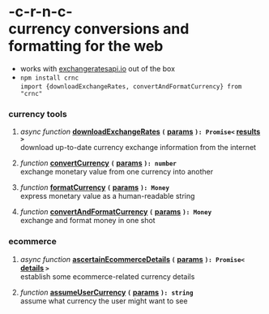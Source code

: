 
# -c-r-n-c- <br/> currency conversions and formatting for the web

- works with [exchangeratesapi.io](https://exchangeratesapi.io/) out of the box
- `npm install crnc`  
	`import {downloadExchangeRates, convertAndFormatCurrency} from "crnc"`

### currency tools

1. *async function* **[downloadExchangeRates](./source/currency-tools/download-exchange-rates.ts) `(` [params](./source/currency-tools/interfaces.ts#L2) `): Promise<` [results](/source/currency-tools/interfaces.ts#L6) `>`**  
	download up-to-date currency exchange information from the internet

2. *function* **[convertCurrency](./source/currency-tools/convert-currency.ts) `(` [params](./source/currency-tools/interfaces.ts#L15) `): number`**  
	exchange monetary value from one currency into another

3. *function* **[formatCurrency](./source/currency-tools/format-currency.ts) `(` [params](./source/currency-tools/interfaces.ts#L31) `): Money`**  
	express monetary value as a human-readable string

4. *function* **[convertAndFormatCurrency](./source/currency-tools/convert-and-format-currency.ts) `(` [params](./source/currency-tools/interfaces.ts#L36) `): Money`**  
	exchange and format money in one shot

### ecommerce

1. *async function* **[ascertainEcommerceDetails](./source/ecommerce/ascertain-ecommerce-details.ts) `(` [params](./source/ecommerce/interfaces.ts#L14) `): Promise<` [details](./source/ecommerce/interfaces.ts#L20) `>`**  
	establish some ecommerce-related currency details

2. *function* **[assumeUserCurrency](./source/ecommerce/assume-user-currency.ts) `(` [params](./source/ecommerce/interfaces.ts#L8) `): string`**  
	assume what currency the user might want to see
